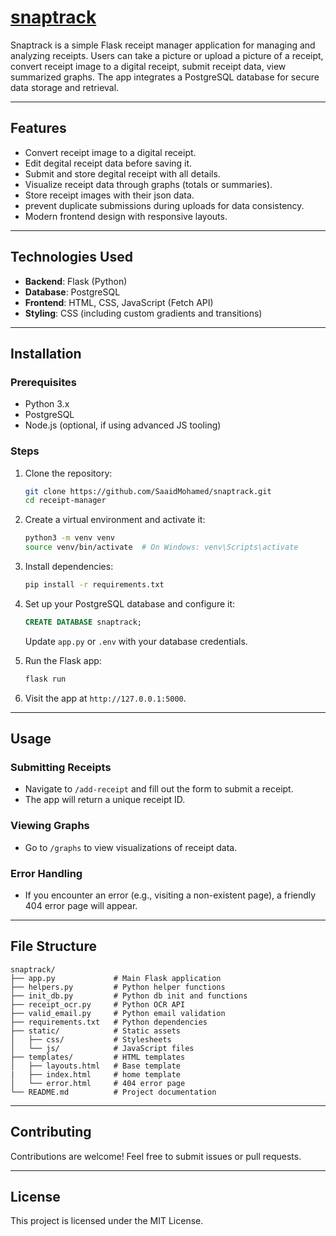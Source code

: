 
# [snaptrack][pypi-url]

[pypi-url]: https://github.com/SaaidMohamed/snaptrack/blob/main/README.md

Snaptrack is a simple Flask receipt manager application for managing and analyzing receipts. Users can take a picture or upload a picture of a receipt, convert receipt image to a digital receipt, submit receipt data, view summarized graphs. The app integrates a PostgreSQL database for secure data storage and retrieval.

---

## Features

- Convert receipt image to a digital receipt.
- Edit degital receipt data before saving it. 
- Submit and store degital receipt with all details.
- Visualize receipt data through graphs (totals or summaries).
- Store receipt images with their json data.
- prevent duplicate submissions during uploads for data consistency.
- Modern frontend design with responsive layouts.

---

## Technologies Used

- **Backend**: Flask (Python)
- **Database**: PostgreSQL
- **Frontend**: HTML, CSS, JavaScript (Fetch API)
- **Styling**: CSS (including custom gradients and transitions)

---

## Installation

### Prerequisites

- Python 3.x
- PostgreSQL
- Node.js (optional, if using advanced JS tooling)

### Steps

1. Clone the repository:
   ```bash
   git clone https://github.com/SaaidMohamed/snaptrack.git
   cd receipt-manager
   ```

2. Create a virtual environment and activate it:
   ```bash
   python3 -m venv venv
   source venv/bin/activate  # On Windows: venv\Scripts\activate
   ```

3. Install dependencies:
   ```bash
   pip install -r requirements.txt
   ```

4. Set up your PostgreSQL database and configure it:
   ```sql
   CREATE DATABASE snaptrack;
   ```
   Update `app.py` or `.env` with your database credentials.

5. Run the Flask app:
   ```bash
   flask run
   ```

6. Visit the app at `http://127.0.0.1:5000`.

---

## Usage

### Submitting Receipts
- Navigate to `/add-receipt` and fill out the form to submit a receipt.
- The app will return a unique receipt ID.

### Viewing Graphs
- Go to `/graphs` to view visualizations of receipt data.

### Error Handling
- If you encounter an error (e.g., visiting a non-existent page), a friendly 404 error page will appear.

---

## File Structure

```
snaptrack/
├── app.py             # Main Flask application
├── helpers.py         # Python helper functions
├── init_db.py         # Python db init and functions
├── receipt_ocr.py     # Python OCR API 
├── valid_email.py     # Python email validation
├── requirements.txt   # Python dependencies
├── static/            # Static assets
│   ├── css/           # Stylesheets
│   └── js/            # JavaScript files
├── templates/         # HTML templates
│   ├── layouts.html   # Base template
|   ├── index.html     # home template
│   └── error.html     # 404 error page
└── README.md          # Project documentation
```

---

## Contributing

Contributions are welcome! Feel free to submit issues or pull requests.

---

## License

This project is licensed under the MIT License.
